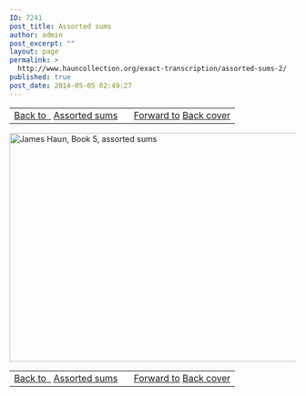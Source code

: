 ```yaml
---
ID: 7241
post_title: Assorted sums
author: admin
post_excerpt: ""
layout: page
permalink: >
  http://www.hauncollection.org/exact-transcription/assorted-sums-2/
published: true
post_date: 2014-05-05 02:49:27
---
```

<table style="width: 100%;" align="center">
<tbody>
<tr>
<td width="50%"><a href="http://www.hauncollection.org/version-2/version-ii-series-i/assorted-sums/">Back to  </a>
<a href="http://www.hauncollection.org/version-2/version-ii-series-i/assorted-sums/">Assorted sums</a></td>
<td style="text-align: right;"><a href="http://www.hauncollection.org/version-2/version-ii-series-i/back-cover-4/">Forward to</a>
<a href="http://www.hauncollection.org/version-2/version-ii-series-i/back-cover-4/"> Back cover</a></td>
</tr>
</tbody>
</table>
<a href="http://www.hauncollection.org/wp-content/uploads/James Haun/Book5/jh_bk5_026_assorted sums.JPG" target="_blank" rel="noopener"><img class="alignnone wp-image-3853 size-large" src="http://www.hauncollection.org/wp-content/uploads/James Haun/Book5/jh_bk5_026_assorted sums-1024x682.jpg" alt="James Haun, Book 5, assorted sums" width="604" height="402" /></a>
<table style="width: 100%;" align="center">
<tbody>
<tr>
<td width="50%"><a href="http://www.hauncollection.org/version-2/version-ii-series-i/assorted-sums/">Back to  </a>
<a href="http://www.hauncollection.org/version-2/version-ii-series-i/assorted-sums/">Assorted sums</a></td>
<td style="text-align: right;"><a href="http://www.hauncollection.org/version-2/version-ii-series-i/back-cover-4/">Forward to</a>
<a href="http://www.hauncollection.org/version-2/version-ii-series-i/back-cover-4/"> Back cover</a></td>
</tr>
</tbody>
</table>